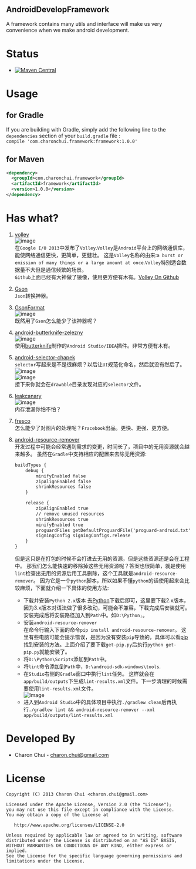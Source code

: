 AndroidDevelopFramework
---

A framework contains many utils and interface will make us very convenience when we make android development.

Status
===

* [![Maven Central](http://img.shields.io/badge/2015.10.22-com.charonchui.framework:framework:1.0.0-brightgreen.svg)](https://oss.sonatype.org/content/repositories/releases/com/charonchui/framework/framework/1.0.0/)


Usage
===

for Gradle
---

If you are building with Gradle, simply add the following line to the `dependencies` section of your `build.gradle` file :            
`compile 'com.charonchui.framework:framework:1.0.0'`         

for Maven
---

```xml
<dependency>
  <groupId>com.charonchui.framework</groupId>
  <artifactId>framework</artifactId>
  <version>1.0.0</version>
</dependency>
```    

Has what?
===

1. [volley](https://android.googlesource.com/platform/frameworks/volley)                                                   
![image](https://raw.githubusercontent.com/CharonChui/Pictures/master/volley.png?raw=true)                   
在`Google I/0 2013`中发布了`Volley`.`Volley`是`Android`平台上的网络通信库，能使网络通信更快，更简单，更健壮。
这是`Volley`名称的由来:`a burst or emission of many things or a large amount at once`.`Volley`特别适合数据量不大但是通信频繁的场景。   
`Github`上面已经有大神做了镜像，使用更方便有木有。[Volley On Github](https://github.com/mcxiaoke/android-volley)                     

2. [Gson](https://code.google.com/p/google-gson/)                    
`Json`转换神器。

3. [GsonFormat](https://github.com/zzz40500/GsonFormat)               
![image](https://raw.githubusercontent.com/CharonChui/Pictures/master/GsonFormat.gif?raw=true)                 
既然用了`Gson`怎么能少了该神器呢？

4. [android-butterknife-zelezny](https://github.com/avast/android-butterknife-zelezny)         
![image](https://raw.githubusercontent.com/CharonChui/Pictures/master/zelezny_animated.gif?raw=true)      
使用[butterknife](https://github.com/JakeWharton/butterknife)制作的`Android Studio/IDEA`插件。非常方便有木有。

5. [android-selector-chapek](https://github.com/inmite/android-selector-chapek)       
`selector`写起来是不是很麻烦？以后让`UI`规范化命名，然后就没有然后了。                
![image](https://raw.githubusercontent.com/CharonChui/Pictures/master/select_folder.png?raw=true)            
![image](https://raw.githubusercontent.com/CharonChui/Pictures/master/select_option.png?raw=true)         
接下来你就会在`drawable`目录发现对应的`selector`文件。           
        
6. [leakcanary](https://github.com/square/leakcanary)		  
![image](https://raw.githubusercontent.com/CharonChui/Pictures/master/screenshot.png?raw=true)       
内存泄漏你怕不怕？         
		
7. [fresco](https://github.com/facebook/fresco)		      
怎么能少了对图片的处理呢？`Fracebook`出品。更快、更强、更方便。       

8. [android-resource-remover](https://github.com/KeepSafe/android-resource-remover)                    
    开发过程中可能会经常遇到需求的变更，时间长了，项目中的无用资源就会越来越多。 虽然在`Gradle`中支持相应的配置来去除无用资源: 

	```xml                               
	buildTypes {
        debug {
            minifyEnabled false
            zipAlignEnabled false
            shrinkResources false
        }

        release {
            zipAlignEnabled true
            // remove unused resources
            shrinkResources true
            minifyEnabled true
            proguardFiles getDefaultProguardFile('proguard-android.txt'), 'proguard-rules.pro'
            signingConfig signingConfigs.release
        }
    }
	```
    
    但是这只是在打包的时候不会打进去无用的资源，但是这些资源还是会在工程中。
    那我们怎么能快速的移除掉这些无用资源呢？答案也很简单，就是使用`lint`检查出无用的资源后用工具删除，这个工具就是`android-resource-remover`。 
    因为它是一个`python`脚本，所以如果不懂`python`的话使用起来会比较麻烦，下面就介绍一下具体的使用方法:            
    - 下载并安装`Python 2.x`版本
        去[Python](https://www.python.org/)下载后即可，这里要下载2.x版本，因为3.x版本对语法做了很多改动，可能会不兼容，下载完成后安装就可。安装完成后将安装路径加入到`Path`中。如`D:\Python;`。
    - 安装`android-resource-remover`     
	    在命令行输入下面的命令`pip install android-resource-remover`。 这里有些电脑可能会提示错误，是因为没有安装`pip`导致的，具体可以看[pip](https://pip.pypa.io/en/latest/installing.html)找到安装的方法。上面介绍了要下载`get-pip.py`后执行`python get-pip.py`就能安装了。
	- 将`D:\Python\Scripts`添加到`Path`中。
    - 将`lint`命令添加到`Path`中，`D:\android-sdk-windows\tools`.
    - 在`Studio`右侧的`Gradle`窗口中执行`lint`任务。 这样就会在`app/build/outputs`下生成`lint-results.xml`文件。下一步清理的时候需要使用`lint-results.xml`文件。               
	    ![Image](https://raw.githubusercontent.com/CharonChui/Pictures/master/lint.png?raw=true)	
	- 进入到`Android Studio`中的具体项目中执行`./gradlew clean`后再执行`./gradlew lint && android-resource-remover --xml app/build/outputs/lint-results.xml`


Developed By
===

 * Charon Chui - <charon.chui@gmail.com>


License
===

    Copyright (C) 2013 Charon Chui <charon.chui@gmail.com>

    Licensed under the Apache License, Version 2.0 (the "License");
    you may not use this file except in compliance with the License.
    You may obtain a copy of the License at

       http://www.apache.org/licenses/LICENSE-2.0

    Unless required by applicable law or agreed to in writing, software
    distributed under the License is distributed on an "AS IS" BASIS,
    WITHOUT WARRANTIES OR CONDITIONS OF ANY KIND, either express or implied.
    See the License for the specific language governing permissions and
    limitations under the License.